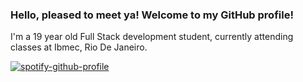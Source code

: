 ### Hello, pleased to meet ya! Welcome to my GitHub profile!

I'm a 19 year old Full Stack development student, currently attending classes at Ibmec, Rio De Janeiro.

[![spotify-github-profile](https://spotify-github-profile.vercel.app/api/view?uid=22ah5rfq5an7igxpgxdb3h3ra&cover_image=true&theme=natemoo-re&show_offline=false&background_color=121212&interchange=false&bar_color=53b14f&bar_color_cover=false)](https://spotify-github-profile.vercel.app/api/view?uid=22ah5rfq5an7igxpgxdb3h3ra&redirect=true)
